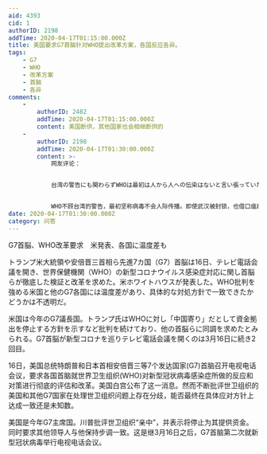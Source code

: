 ```yaml
---
aid: 4393
cid: 1
authorID: 2198
addTime: 2020-04-17T01:15:00.000Z
title: 美国要求G7首脑针对WHO提出改革方案，各国反应各异。
tags:
    - G7
    - WHO
    - 改革方案
    - 首脑
    - 各异
comments:
    -
        authorID: 2482
        addTime: 2020-04-17T01:15:00.000Z
        content: 美国断供，其他国家也会相继断供的
    -
        authorID: 2198
        addTime: 2020-04-17T01:30:00.000Z
        content: >-
            网友评论：


            台湾の警告にも関わらずWHOは最初は人から人への伝染はないと言い張っていたし、武漢が閉鎖されてもパンデミックではないからPHEICは発動しないと言っていた。中国に忖度してパンデミックを引き起こした彼らの責任が非常に重い。失われた人命の膨大な数を考えてみるといい。WHOは解体し、テドロスは罷免するべきだと考える。なぜかトランプを叩くマスコミに騙されてはいけない。トランプが正しいと考える。


            WHO不顾台湾的警告，最初坚称病毒不会人际传播。即使武汉被封锁，也借口瘟疫没有广泛流行而迟迟不宣布国际关注的突发公共卫生事件。他们只看中国的脸色，对所导致全球流行负有重大责任。想到已经失去的生命的巨量人数。我认为WHO应该解体，谭德赛应该被罢免。千万不要被攻击川普的媒体欺骗。我认为川普是正确的。
date: 2020-04-17T01:30:00.000Z
category: 问答
---
```


G7首脳、WHO改革要求　米発表、各国に温度差も

トランプ米大統領や安倍晋三首相ら先進7カ国（G7）首脳は16日、テレビ電話会議を開き、世界保健機関（WHO）の新型コロナウイルス感染症対応に関し首脳らが徹底した検証と改革を求めた。米ホワイトハウスが発表した。WHO批判を強める米国と他のG7各国には温度差があり、具体的な対処方針で一致できたかどうかは不透明だ。

米国は今年のG7議長国。トランプ氏はWHOに対し「中国寄り」だとして資金拠出を停止する方針を示すなど批判を続けており、他の首脳らに同調を求めたとみられる。G7首脳が新型コロナを巡りテレビ電話会議を開くのは3月16日に続き2回目。

16日，美国总统特朗普和日本首相安倍晋三等7个发达国家(G7)首脑召开电视电话会议，要求各国首脑就世界卫生组织(WHO)对新型冠状病毒感染症所做的反应和对策进行彻底的评估和改革。美国白宫公布了这一消息。然而不断批评世卫组织的美国和其他G7国家在处理世卫组织问题上存在分歧，能否最终在具体应对方针上达成一致还是未知数。

美国是今年G7主席国。川普批评世卫组织“亲中”，并表示将停止为其提供资金。同时要求其他领导人与他保持步调一致。这是继3月16日之后，G7首脑第二次就新型冠状病毒举行电视电话会议。

